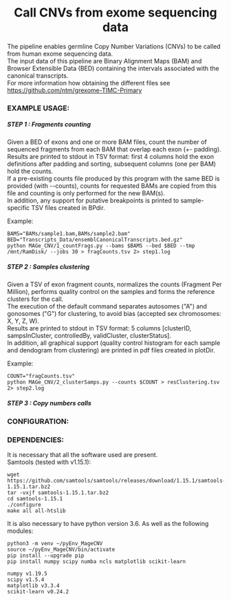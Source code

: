 <h1 align="center"> Call CNVs from exome sequencing data </h1>

The pipeline enables germline Copy Number Variations (CNVs) to be called from human exome sequencing data.<br>
The input data of this pipeline are Binary Alignment Maps (BAM) and Browser Extensible Data (BED) containing the intervals associated with the canonical transcripts.<br>
For more information how obtaining the different files see https://github.com/ntm/grexome-TIMC-Primary<br>

### EXAMPLE USAGE:

##### STEP 1 : Fragments counting <br>

Given a BED of exons and one or more BAM files, count the number of sequenced fragments from each BAM that overlap each exon (+- padding).<br>
Results are printed to stdout in TSV format: first 4 columns hold the exon definitions after padding and sorting, subsequent columns (one per BAM) hold the counts.<br>
If a pre-existing counts file produced by this program with the same BED is provided (with --counts), counts for requested BAMs are copied from this file and counting is only performed for the new BAM(s).<br>
In addition, any support for putative breakpoints is printed to sample-specific TSV files created in BPdir.<br>

Example:
```
BAMS="BAMs/sample1.bam,BAMs/sample2.bam"
BED="Transcripts_Data/ensemblCanonicalTranscripts.bed.gz"
python MAGe_CNV/1_countFrags.py --bams $BAMS --bed $BED --tmp /mnt/RamDisk/ --jobs 30 > fragCounts.tsv 2> step1.log
```

##### STEP 2 : Samples clustering <br>

Given a TSV of exon fragment counts, normalizes the counts (Fragment Per Million), performs quality control on the samples and forms the reference clusters for the call.<br>
The execution of the default command separates autosomes ("A") and gonosomes ("G") for clustering, to avoid bias (accepted sex chromosomes: X, Y, Z, W).<br>
Results are printed to stdout in TSV format: 5 columns [clusterID, sampsInCluster, controlledBy, validCluster, clusterStatus]. <br>
In addition, all graphical support (quality control histogram for each sample and dendogram from clustering) are printed in pdf files created in plotDir.<br>

Example:
```
COUNT="fragCounts.tsv"
python MAGe_CNV/2_clusterSamps.py --counts $COUNT > resClustering.tsv 2> step2.log
```
##### STEP 3 : Copy numbers calls<br>

### CONFIGURATION:


### DEPENDENCIES:
It is necessary that all the software used are present. <br>
Samtools (tested with v1.15.1): <br>
```
wget https://github.com/samtools/samtools/releases/download/1.15.1/samtools-1.15.1.tar.bz2
tar -vxjf samtools-1.15.1.tar.bz2
cd samtools-1.15.1
./configure
make all all-htslib
```
It is also necessary to have python version 3.6.
As well as the following modules:
```
python3 -m venv ~/pyEnv_MageCNV
source ~/pyEnv_MageCNV/bin/activate
pip install --upgrade pip
pip install numpy scipy numba ncls matplotlib scikit-learn

numpy v1.19.5
scipy v1.5.4
matplotlib v3.3.4
scikit-learn v0.24.2


```
